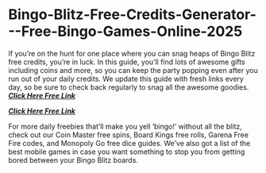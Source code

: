 # Bingo-Blitz-Free-Credits-Generator---Free-Bingo-Games-Online-2025

If you’re on the hunt for one place where you can snag heaps of Bingo Blitz free credits, you’re in luck. In this guide, you’ll find lots of awesome gifts including coins and more, so you can keep the party popping even after you run out of your daily credits. We update this guide with fresh links every day, so be sure to check back regularly to snag all the awesome goodies.
***[Click Here Free Link](https://rivanhub.com/bingo-blitz)***

***[Click Here Free Link](https://rivanhub.com/bingo-blitz)***




For more daily freebies that’ll make you yell ‘bingo!’ without all the blitz, check out our Coin Master free spins, Board Kings free rolls, Garena Free Fire codes, and Monopoly Go free dice guides. We’ve also got a list of the best mobile games in case you want something to stop you from getting bored between your Bingo Blitz boards.
